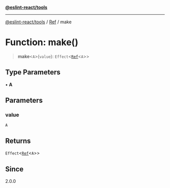 [**@eslint-react/tools**](../../../README.md)

***

[@eslint-react/tools](../../../README.md) / [Ref](../README.md) / make

# Function: make()

> **make**\<`A`\>(`value`): `Effect`\<[`Ref`](../interfaces/Ref.md)\<`A`\>\>

## Type Parameters

• **A**

## Parameters

### value

`A`

## Returns

`Effect`\<[`Ref`](../interfaces/Ref.md)\<`A`\>\>

## Since

2.0.0
